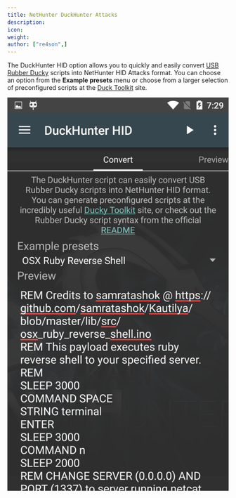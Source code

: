 ```yaml
---
title: NetHunter DuckHunter Attacks
description:
icon:
weight:
author: ["re4son",]
---
```


The DuckHunter HID option allows you to quickly and easily convert [USB Rubber Ducky](https://github.com/hak5darren/USB-Rubber-Ducky) scripts into NetHunter HID Attacks format. You can choose an option from the **Example presets** menu or choose from a larger selection of preconfigured scripts at the [Duck Toolkit](https://ducktoolkit-411.rhcloud.com/Home.jsp) site.

![](nethunter-duckhunter.png)
